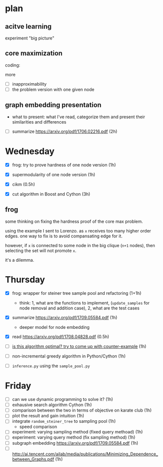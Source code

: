 # plan

## acitve learning

experiment "big picture"

## core maximization

coding:

more

- [ ] inapproximability
- [ ] the problem version with one given node

## graph embedding presentation

- what to present: what I've read, categorize them and present their similarities and differences
- [ ] summarize https://arxiv.org/pdf/1706.02216.pdf (2h)


# Wednesday

- [X] frog: try to prove hardness of one node version (1h)
- [X] supermodularity of one node version (1h)
- [X] cikm (0.5h)
- [X] cut algorithm in Boost and Cython (3h)



## frog

some thinking on fixing the hardness proof of the core max problem. 

using the example I sent to Lorenzo. as `x` receives too many higher order edges. one way to fix is to avoid compansating edge for it. 

however, if `x` is connected to some node in the big clique (`n+1` nodes), then selecting the set will not promote `x`.

it's a dilemma. 

# Thursday

- [X] frog: wrapper for steiner tree sample pool and refactoring (1+1h)
  - think: 1, what are the functions to implement, (`update_samples` for node removal and addition case), 2, what are the test cases
- [X] summarize https://arxiv.org/pdf/1709.05584.pdf (1h)
  - deeper model for node embedding
- [X] read https://arxiv.org/pdf/1708.04828.pdf (0.5h)
- [ ] [is this algorithm optimal? try to come up with counter-example](december/subcore-algorithm.md) (1h)
- [ ] non-incremental greedy algorithm in Python/Cython (1h)


- [ ] `inference.py` using the `sample_pool.py`

# Friday

- [ ] can we use dynamic programming to solve it? (1h)
- [ ] exhausive search algorithm Cython (1h)
- [ ] comparison between the two in terms of objective on karate club (1h)
- [ ] plot the result and gain intuition (1h)
- [ ] integrate `random_steiner_tree` to sampling pool (1h)
  -  speed comparison
- [ ] experiment: varying sampling method (fixed query methoad) (1h)
- [ ] experiment: varying query method (fix sampling method) (1h)
- [ ] subgraph embedding https://arxiv.org/pdf/1709.05584.pdf (1h)
- [ ] http://ai.tencent.com/ailab/media/publications/Minimizing_Dependence_between_Graphs.pdf (1h)